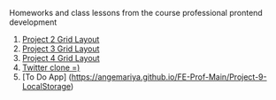 Homeworks and class lessons from the course professional prontend development
<br>
1. [Project 2 Grid Layout](https://angemariya.github.io/FE-Prof-Main/Project-2/index.html)
2. [Project 3 Grid Layout](https://angemariya.github.io/FE-Prof-Main/Project-3/index.html)
3. [Project 4 Grid Layout](https://angemariya.github.io/FE-Prof-Main/Project-4/index.html)
4. [Twitter clone =)](https://angemariya.github.io/FE-Prof-Main/Project-5%20Twitter/index.html)
5. [To Do App] (https://angemariya.github.io/FE-Prof-Main/Project-9-LocalStorage)
